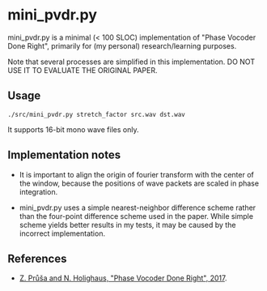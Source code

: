 # mini_pvdr.py

mini_pvdr.py is a minimal (< 100 SLOC) implementation of "Phase Vocoder Done Right", primarily for (my personal) research/learning purposes.

Note that several processes are simplified in this implementation.  DO NOT USE IT TO EVALUATE THE ORIGINAL PAPER.

## Usage

```
./src/mini_pvdr.py stretch_factor src.wav dst.wav
```

It supports 16-bit mono wave files only.

## Implementation notes

- It is important to align the origin of fourier transform with the center of the window, because the positions of wave packets are scaled in phase integration.

- mini_pvdr.py uses a simple nearest-neighbor difference scheme rather than the four-point difference scheme used in the paper. While simple scheme yields better results in my tests, it may be caused by the incorrect implementation.

## References

- [Z. Průša and N. Holighaus, "Phase Vocoder Done Right", 2017](https://doi.org/10.23919/EUSIPCO.2017.8081353).
